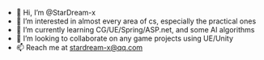 - 👋 Hi, I’m @StarDream-x
- 👀 I’m interested in almost every area of cs, especially the practical ones
- 🌱 I’m currently learning CG/UE/Spring/ASP.net, and some AI algorithms
- 💞️ I’m looking to collaborate on any game projects using UE/Unity
- 📫 Reach me at stardream-x@qq.com

<!---
StarDream-x/StarDream-x is a ✨ special ✨ repository because its `README.md` (this file) appears on your GitHub profile.
You can click the Preview link to take a look at your changes.
--->
